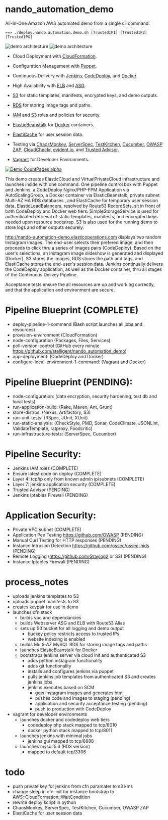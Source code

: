 # nando_automation_demo

All-In-One Amazon AWS automated demo from a single cli command:

```
==> ./deploy.nando.automation.demo.sh [TrustedIP1] [TrustedIP2] [TrustedIPX]
```
![demo architecture](http://nando-automation-demo.s3.amazonaws.com/public/nando-automation-demo-001.png)
![demo architecture](http://nando-automation-demo.s3.amazonaws.com/public/nando-automation-demo-002.png)

- Cloud Deployment with [CloudFormation](http://aws.amazon.com/cloudformation/).

- Configuration Management with [Puppet](https://github.com/puppetlabs/puppet).

- Continuous Delivery with [Jenkins](https://jenkins-ci.org/), [CodeDeploy](http://aws.amazon.com/codedeploy/), and [Docker](https://www.docker.com/).

- High Availability with [ELB](http://aws.amazon.com/elasticloadbalancing/) and [ASG](https://aws.amazon.com/autoscaling/).

- [S3](http://aws.amazon.com/s3/) for static templates, manifests, encrypted keys, and demo outputs.

- [RDS](http://aws.amazon.com/rds/) for storing image tags and paths.

- [IAM](http://aws.amazon.com/iam/) and [S3](http://aws.amazon.com/s3/) roles and policies for security.

- [ElasticBeanstalk](http://aws.amazon.com/elasticbeanstalk/) for [Docker](https://www.docker.com/) containers. 

- [ElastiCache](http://aws.amazon.com/elasticache/) for user session data.

- Testing via [ChaosMonkey](https://github.com/Netflix/SimianArmy/wiki/Chaos-Monkey), [ServerSpec](http://serverspec.org/), [TestKitchen](https://github.com/test-kitchen/test-kitchen), [Cucumber](https://cukes.info/), [OWASP ZAP](https://code.google.com/p/zaproxy/), [CloudCheckr](http://cloudcheckr.com/), [evident.io](https://evident.io/), and [Trusted Advisor](https://aws.amazon.com/premiumsupport/trustedadvisor/).

- [Vagrant](https://docs.vagrantup.com/v2/) for Developer Environments.

[![Demo CountPages alpha](http://share.gifyoutube.com/KzB6Gb.gif)](https://www.youtube.com/watch?v=ek1j272iAmc)

This demo creates ElasticCloud and VirtualPrivateCloud infrastructure and launches inside with one command. One pipeline control box with Puppet and Jenkins, a CodeDeploy Nginx/PHP-FPM Application via AutoScalingGroup, a Docker container via ElasticBeanstalk, private subnet Multi-AZ HA RDS databases , and ElastiCache for temporary user session data. ElasticLoadBalancers, resolved by Route53 RecordSets, sit in front of both CodeDeploy and Docker web tiers. SimpleStorageService is used for authenticated retrieval of static templates, manifests, and encrypted keys needed upon resource bootstrap. S3 is also used for the running demo to store logs and other outputs securely. 

http://nando-automation-demo.elasticoperations.com displays two random Instagram images. The end-user selects their prefered image, and then proceeds to click thru a series of images pairs (CodeDeploy). Based on the user's selections, an Instagram image slideshow is generated and displayed (Docker).  S3 stores the images, RDS stores the path and tags, and ElastiCache stores the end-user's session data. Jenkins continually delivers the CodeDeploy application, as well as the Docker container, thru all stages of the Continuous Delivey Pipeline. 

Acceptance tests ensure the all resources are up and working correctly, and that the application and environment are secure.



# Pipeline Blueprint (COMPLETE)

- deploy-pipeline-1-command (Bash script launches all jobs and resources)
- provision-environment (CloudFormation)
- node-configuration (Packages, Files, Services)
- poll-version-control (GitHub every minute https://github.com/stelligent/nando_automation_demo)
- app-deployment: (CodeDeploy and Docker)
- configure-local-environment-1-command: (Vagrant and Docker) 



# Pipeline Blueprint (PENDING):

- node-configuration: (data encryption, security hardening, test db and local tests)
- run-application-build: (Rake, Maven, Ant, Grunt)
- store-distros: (Nexus, Artifactory, S3)
- run-unit-tests: (RSpec, JUnit, XUnit)
- run-static-analysis: (CheckStyle, PMD, Sonar, CodeClimate, JSONLint, ValidateTemplate, ratproxy, Foodcritic)
- run-infrastructure-tests: (ServerSpec, Cucumber)



# Pipeline Security:

- Jenkins IAM roles (COMPLETE)
- Ensure latest code on deploy (COMPLETE)
- Layer 4: tcp/ip only from known admin ip/subnets (COMPLETE)
- Layer 7: jenkins application security (COMPLETE)
- Trusted Advisor (PENDING)
- Jenkins Iptables Firewall (PENDING)



# Application Security:

- Private VPC subnet (COMPLETE)
- Application Pen Testing https://github.com/OWASP (PENDING)
- Manual Curl Testing for HTTP responses (PENDING)
- Instance Intrusion Detection https://github.com/ossec/ossec-hids (PENDING)
- Remote Logging (https://github.com/Graylog2 or S3) (PENDING)
- Instance Iptables Firewall (PENDING)



# process_notes

- uploads jenkins templates to S3
- uploads puppet manifests to S3
- creates keypair for use in demo
- launches cfn stack
	- builds vpc and dependancies
	- builds Webserver ASG and ELB with Route53 Alias
	- sets up S3 bucket for all logging and demo output
		- buckey policy restricts access to trusted IPs
		- website indexing is enabled
	- builds Multi-AZ MySQL RDS for storing image tags and paths
	- launches ElasticBeanstalk for Docker
	- bootstraps jenkins server via cloud init and authenticated S3
		- adds python instagram functionality
		- adds git functionality
		- installs and configures jenkins via puppet
		- pulls jenkins job templates from authenticated S3 and creates jenkins jobs
		- jenkins executes based on SCM
			- gets instagram images and generates html
			- pushes code and images to staging (pending)
			- application and security acceptance testing (pending)
			- push to production with CodeDeploy
- vagrant for developer environments
	- launches docker and codedeploy web tiers
	 	- codedeploy php stack mapped to tcp/8010
	 	- docker python stack mapped to tcp/8011
	- launches jenkins with minimal jobs
		- jenkins gui mapped to tcp/8888
	- launches mysql 5.6 (RDS version)
		- mapped to default tcp/3306




# todo

- push private key for jenkins from cfn paramater to s3 kms
- change sleep in cfn-init for instance bootstrap to AWS::CloudFormation::WaitCondition
- rewrite deploy script in python
- ChaosMonkey, ServerSpec, TestKitchen, Cucumber, OWASP ZAP
- ElastiCache for user session data


